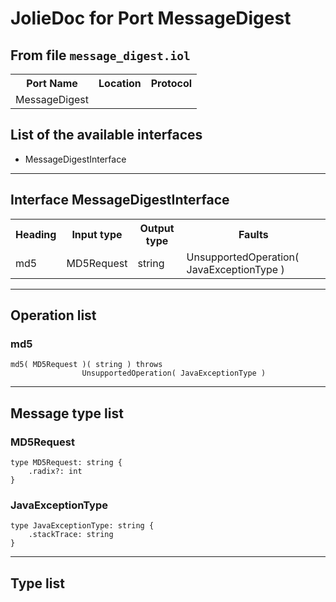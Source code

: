 # JolieDoc for Port MessageDigest #

## From file `message_digest.iol` ##

<table>
 <tbody>
  <tr>
   <th>Port Name</th>
   <th>Location</th>
   <th>Protocol</th>
  </tr>
  <tr>
   <td>MessageDigest</td>
   <td></td>
   <td></td>
  </tr>
 </tbody>
</table>

## List of the available interfaces ##

 *  MessageDigestInterface 

--------------------

## Interface MessageDigestInterface ##

<table>
 <tbody>
  <tr>
   <th>Heading</th>
   <th>Input type</th>
   <th>Output type</th>
   <th>Faults</th>
  </tr>
  <tr>
   <td><a rel="nofollow">md5</a></td>
   <td><a rel="nofollow">MD5Request</a><br></td>
   <td>string<br></td>
   <td>UnsupportedOperation( <a rel="nofollow">JavaExceptionType</a> )&nbsp;&nbsp;<br></td>
  </tr>
 </tbody>
</table>

--------------------

## Operation list ##

### md5 ###

    md5( MD5Request )( string ) throws
    				UnsupportedOperation( JavaExceptionType )

--------------------

## Message type list ##

### MD5Request ###

    type MD5Request: string { 
        .radix?: int
    }

### JavaExceptionType ###

    type JavaExceptionType: string { 
        .stackTrace: string
    }

--------------------

## Type list ##